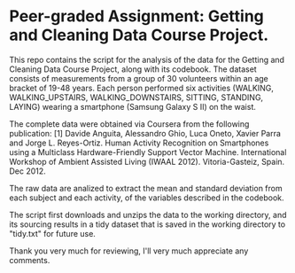 # Peer-graded Assignment: Getting and Cleaning Data Course Project.
This repo contains the script for the analysis of the data for the Getting and Cleaning Data Course Project, along with its codebook.
The dataset consists of measurements from a group of 30 volunteers within an age bracket of 19-48 years. Each person performed six activities (WALKING, WALKING_UPSTAIRS, WALKING_DOWNSTAIRS, SITTING, STANDING, LAYING) wearing a smartphone (Samsung Galaxy S II) on the waist. 

The complete data were obtained via Coursera from the following publication:
[1] Davide Anguita, Alessandro Ghio, Luca Oneto, Xavier Parra and Jorge L. Reyes-Ortiz. Human Activity Recognition on Smartphones using a Multiclass Hardware-Friendly Support Vector Machine. International Workshop of Ambient Assisted Living (IWAAL 2012). Vitoria-Gasteiz, Spain. Dec 2012.

The raw data are analized to extract the mean and standard deviation from each subject and each activity, of the variables described in the codebook.

The script first downloads and unzips the data to the working directory, and its sourcing results in a tidy dataset that is saved in the working directory to "tidy.txt" for future use. 

Thank you very much for reviewing, I'll very much appreciate any comments.
